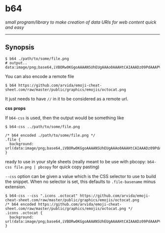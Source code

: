 
# b64

*small program/library to make creation of data URIs for web content quick and easy*

---

## Synopsis

    $ b64 ./path/to/some/file.png
    # output..
    data:image/png;base64,iVBORw0KGgoAAAANSUhEUgAAAo0AAAHtCAIAAADz09PdAAAPVmlDQ1BJQ0Mg...

You can also encode a remote file

    $ b64 https://github.com/arvida/emoji-cheat-sheet.com/raw/master/public/graphics/emojis/octocat.png

It just needs to have `//` in it to be considered as a remote url.


**css props**

If `b64-css` is used, then the output would be something like

    $ b64-css ../path/to/some/file.png 

    /* b64 encoded ./path/to/some/file.png */
    .file {
      background: url(data:image/png;base64,iVBORw0KGgoAAAANSUhEUgAAAo0AAAHtCAIAAADz09PdAAAPVmlDQ1BJQ0Mg...)
    }

ready to use in your style sheets (really meant to be use with pbcopy:
`b64-css file.png | pbcopy` for quick copy pasting)

`--css` option can be given a value which is the CSS selector to use to
build the snippet. When no selector is set, this defaults to
`.file-basename` minus extension.

    $ b64-css --css ".icons .octocat" https://github.com/arvida/emoji-cheat-sheet.com/raw/master/public/graphics/emojis/octocat.png
    /* b64 encoded https://github.com/arvida/emoji-cheat-sheet.com/raw/master/public/graphics/emojis/octocat.png */
    .icons .octocat {
      background: url(data:image/png;base64,iVBORw0KGgoAAAANSUhEUgAAAAHtCAIAAADz09PdAAAPVmlDQ1BJQ0Mg...)
    }


